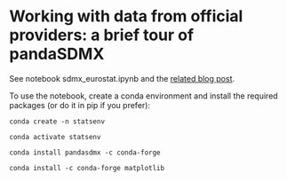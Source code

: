 # Working with data from official providers: a brief tour of pandaSDMX

See notebook sdmx_eurostat.ipynb and the [related blog post](https://sebastianpaulo.net/blog/working-with-data-from-official-providers-a-brief-tour-of-pandasdmx/).

To use the notebook, create a conda environment and install the required packages
(or do it in pip if you prefer):

`conda create -n statsenv`

`conda activate statsenv`

`conda install pandasdmx -c conda-forge`

`conda install -c conda-forge matplotlib`
